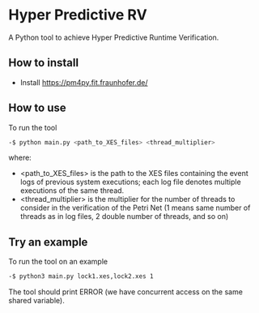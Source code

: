 # Hyper Predictive RV

A Python tool to achieve Hyper Predictive Runtime Verification.

## How to install

- Install https://pm4py.fit.fraunhofer.de/

## How to use

To run the tool

```bash
-$ python main.py <path_to_XES_files> <thread_multiplier>
```

where:
- <path_to_XES_files> is the path to the XES files containing the event logs of previous system executions; each log file denotes multiple executions of the same thread.
- <thread_multiplier> is the multiplier for the number of threads to consider in the verification of the Petri Net (1 means same number of threads as in log files, 2 double number of threads, and so on)

## Try an example

To run the tool on an example

```bash
-$ python3 main.py lock1.xes,lock2.xes 1
```

The tool should print ERROR (we have concurrent access on the same shared variable).

